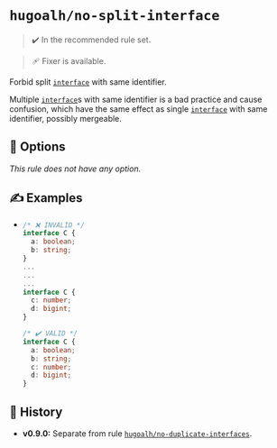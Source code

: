 # `hugoalh/no-split-interface`

> ✔️ In the recommended rule set.

> 🩹 Fixer is available.

Forbid split [`interface`][typescript-interface] with same identifier.

Multiple [`interface`][typescript-interface]s with same identifier is a bad practice and cause confusion, which have the same effect as single [`interface`][typescript-interface] with same identifier, possibly mergeable.

## 🔧 Options

*This rule does not have any option.*

## ✍️ Examples

- ```ts
  /* ❌ INVALID */
  interface C {
    a: boolean;
    b: string;
  }
  ...
  ...
  ...
  interface C {
    c: number;
    d: bigint;
  }

  /* ✔️ VALID */
  interface C {
    a: boolean;
    b: string;
    c: number;
    d: bigint;
  }
  ```

## 📜 History

- **v0.9.0:** Separate from rule [`hugoalh/no-duplicate-interfaces`][rule-hugoalh-no-duplicate-interfaces].

[rule-hugoalh-no-duplicate-interfaces]: https://github.com/hugoalh/deno-lint-rules/blob/main/docs/rules/no-duplicate-interfaces.md
[typescript-interface]: https://www.typescriptlang.org/docs/handbook/2/everyday-types.html#interfaces

